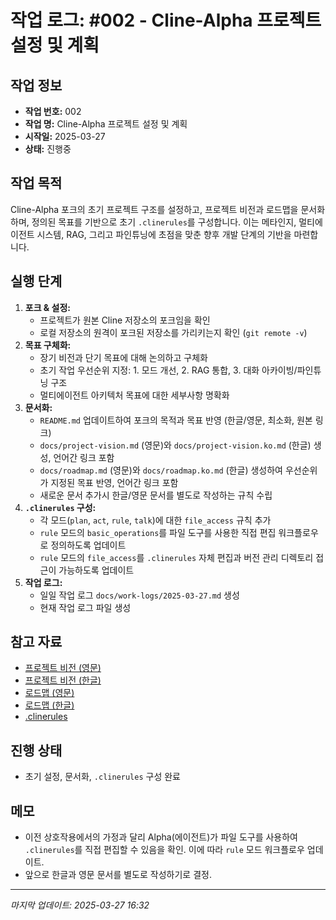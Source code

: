 # 작업 로그: #002 - Cline-Alpha 프로젝트 설정 및 계획

## 작업 정보
- **작업 번호:** 002
- **작업 명:** Cline-Alpha 프로젝트 설정 및 계획
- **시작일:** 2025-03-27
- **상태:** 진행중

## 작업 목적
Cline-Alpha 포크의 초기 프로젝트 구조를 설정하고, 프로젝트 비전과 로드맵을 문서화하며, 정의된 목표를 기반으로 초기 `.clinerules`를 구성합니다. 이는 메타인지, 멀티에이전트 시스템, RAG, 그리고 파인튜닝에 초점을 맞춘 향후 개발 단계의 기반을 마련합니다.

## 실행 단계
1. **포크 & 설정:**
   * 프로젝트가 원본 Cline 저장소의 포크임을 확인
   * 로컬 저장소의 원격이 포크된 저장소를 가리키는지 확인 (`git remote -v`)
2. **목표 구체화:**
   * 장기 비전과 단기 목표에 대해 논의하고 구체화
   * 초기 작업 우선순위 지정: 1. 모드 개선, 2. RAG 통합, 3. 대화 아카이빙/파인튜닝 구조
   * 멀티에이전트 아키텍처 목표에 대한 세부사항 명확화
3. **문서화:**
   * `README.md` 업데이트하여 포크의 목적과 목표 반영 (한글/영문, 최소화, 원본 링크)
   * `docs/project-vision.md` (영문)와 `docs/project-vision.ko.md` (한글) 생성, 언어간 링크 포함
   * `docs/roadmap.md` (영문)와 `docs/roadmap.ko.md` (한글) 생성하여 우선순위가 지정된 목표 반영, 언어간 링크 포함
   * 새로운 문서 추가시 한글/영문 문서를 별도로 작성하는 규칙 수립
4. **`.clinerules` 구성:**
   * 각 모드(`plan`, `act`, `rule`, `talk`)에 대한 `file_access` 규칙 추가
   * `rule` 모드의 `basic_operations`를 파일 도구를 사용한 직접 편집 워크플로우로 정의하도록 업데이트
   * `rule` 모드의 `file_access`를 `.clinerules` 자체 편집과 버전 관리 디렉토리 접근이 가능하도록 업데이트
5. **작업 로그:**
   * 일일 작업 로그 `docs/work-logs/2025-03-27.md` 생성
   * 현재 작업 로그 파일 생성

## 참고 자료
- [프로젝트 비전 (영문)](../project-vision.md)
- [프로젝트 비전 (한글)](../project-vision.ko.md)
- [로드맵 (영문)](../roadmap.md)
- [로드맵 (한글)](../roadmap.ko.md)
- [.clinerules](../../../.clinerules)

## 진행 상태
- 초기 설정, 문서화, `.clinerules` 구성 완료

## 메모
- 이전 상호작용에서의 가정과 달리 Alpha(에이전트)가 파일 도구를 사용하여 `.clinerules`를 직접 편집할 수 있음을 확인. 이에 따라 `rule` 모드 워크플로우 업데이트.
- 앞으로 한글과 영문 문서를 별도로 작성하기로 결정.

---
*마지막 업데이트: 2025-03-27 16:32*
